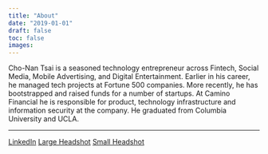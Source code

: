 ```yaml
---
title: "About"
date: "2019-01-01"
draft: false
toc: false
images:
---
```


Cho-Nan Tsai is a seasoned technology entrepreneur across Fintech, Social Media, Mobile Advertising, and Digital Entertainment. Earlier in his career, he managed tech projects at Fortune 500 companies. More recently, he has bootstrapped and raised funds for a number of startups. At Camino Financial he is responsible for product, technology infrastructure and information security at the company. He graduated from Columbia University and UCLA.

---
[LinkedIn](https://www.linkedin.com/in/michaeltsai/)
[Large Headshot](/img/about/chonantsai-headshot.png)
[Small Headshot](/img/about/cntheadshotsmall.png)